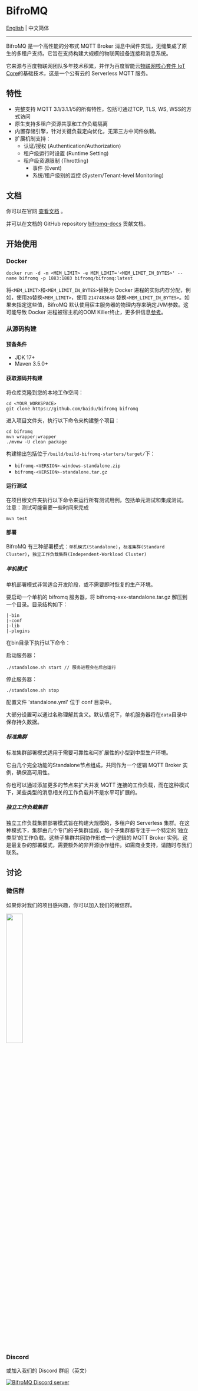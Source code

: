 # BifroMQ

[English](./README.md) | 中文简体

---


BifroMQ 是一个高性能的分布式 MQTT Broker 消息中间件实现，无缝集成了原生的多租户支持。它旨在支持构建大规模的物联网设备连接和消息系统。

它来源与百度物联网团队多年技术积累，并作为百度智能云[物联网核心套件 IoT Core](https://cloud.baidu.com/product/iot.html)的基础技术，这是一个公有云的 Serverless MQTT 服务。

## 特性

* 完整支持 MQTT 3.1/3.1.1/5的所有特性，包括可通过TCP, TLS, WS, WSS的方式访问
* 原生支持多租户资源共享和工作负载隔离
* 内置存储引擎，针对关键负载定向优化，无第三方中间件依赖。
* 扩展机制支持：
    * 认证/授权 (Authentication/Authorization)
  * 租户级运行时设置 (Runtime Setting)
  * 租户级资源限制 (Throttling)
    * 事件 (Event)
    * 系统/租户级别的监控 (System/Tenant-level Monitoring)

## 文档

你可以在官网 [查看文档](https://bifromq.io/zh-Hans/docs/Readme/) 。

并可以在文档的 GitHub repository [bifromq-docs](https://github.com/baidu/bifromq-docs) 贡献文档。

## 开始使用

### Docker
```
docker run -d -m <MEM_LIMIT> -e MEM_LIMIT='<MEM_LIMIT_IN_BYTES>' --name bifromq -p 1883:1883 bifromq/bifromq:latest
```

将`<MEM_LIMIT>`和`<MEM_LIMIT_IN_BYTES>`替换为 Docker 进程的实际内存分配，例如，使用`2G`替换`<MEM_LIMIT>`，使用 `2147483648`
替换`<MEM_LIMIT_IN_BYTES>`。如果未指定这些值，BifroMQ 默认使用宿主服务器的物理内存来确定JVM参数。这可能导致 Docker
进程被宿主机的OOM Killer终止，更多供信息[参考](https://bifromq.io/docs/deploy/deploy_with_docker/)。

### 从源码构建

#### 预备条件

* JDK 17+
* Maven 3.5.0+

#### 获取源码并构建

将仓库克隆到您的本地工作空间：

```
cd <YOUR_WORKSPACE>
git clone https://github.com/baidu/bifromq bifromq
```

进入项目文件夹，执行以下命令来构建整个项目：

```
cd bifromq
mvn wrapper:wrapper
./mvnw -U clean package
```

构建输出包括位于`/build/build-bifromq-starters/target/`下：

* `bifromq-<VERSION>-windows-standalone.zip`
* `bifromq-<VERSION>-standalone.tar.gz`

#### 运行测试

在项目根文件夹执行以下命令来运行所有测试用例，包括单元测试和集成测试。
注意：测试可能需要一些时间来完成

```
mvn test
```

#### 部署

BifroMQ
有三种部署模式：`单机模式(Standalone)`，`标准集群(Standard Cluster)`，`独立工作负载集群(Independent-Workload Cluster)`

##### 单机模式

单机部署模式非常适合开发阶段，或不需要即时恢复的生产环境。

要启动一个单机的 bifromq 服务器，将 bifromq-xxx-standalone.tar.gz 解压到一个目录。目录结构如下：

```
|-bin
|-conf
|-lib
|-plugins
```

在bin目录下执行以下命令：

启动服务器：

```
./standalone.sh start // 服务进程会在后台运行
```

停止服务器：

```
./standalone.sh stop
```

配置文件 'standalone.yml' 位于 conf 目录中。

大部分设置可以通过名称理解其含义。默认情况下，单机服务器将在`data`目录中保存持久数据。

##### 标准集群

标准集群部署模式适用于需要可靠性和可扩展性的小型到中型生产环境。

它由几个完全功能的Standalone节点组成，共同作为一个逻辑 MQTT Broker 实例，确保高可用性。

你也可以通过添加更多的节点来扩大并发 MQTT 连接的工作负载，而在这种模式下，某些类型的消息相关的工作负载并不是水平可扩展的。

##### 独立工作负载集群

独立工作负载集群部署模式旨在构建大规模的，多租户的 Serverless 集群。在这种模式下，集群由几个专门的子集群组成，每个子集群都专注于一个特定的'独立类型'的工作负载。这些子集群共同协作形成一个逻辑的 MQTT Broker 实例。这是最复杂的部署模式，需要额外的非开源协作组件。如需商业支持，请随时与我们联系。

## 讨论

### 微信群

如果你对我们的项目感兴趣，你可以加入我们的微信群。

<img src="https://bifromq.io/img/qrcode.png" width="30%" />

### Discord

或加入我们的 Discord 群组（英文）

<a href="https://discord.gg/Pfs3QRadRB"><img src="https://img.shields.io/discord/1115542029531885599?logo=discord&logoColor=white" alt="BifroMQ Discord server" /></a>
